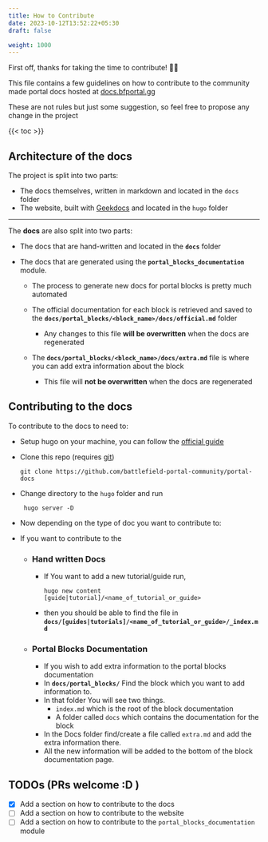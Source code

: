 ```yaml
---
title: How to Contribute
date: 2023-10-12T13:52:22+05:30
draft: false

weight: 1000
---
```


First off, thanks for taking the time to contribute! 🎉🎉

This file contains a few guidelines on how to contribute to the community made portal docs hosted at [docs.bfportal.gg](https://docs.bfportal.gg)

These are not rules but just some suggestion, so feel free to propose any change in the project

{{< toc >}}

## Architecture of the docs

The project is split into two parts:

- The docs themselves, written in markdown and located in the `docs` folder
- The website, built with [Geekdocs](https://geekdocs.de/) and located in the `hugo` folder

---

The **docs** are also split into two parts:

- The docs that are hand-written and located in the **`docs`** folder
- The docs that are generated using the **`portal_blocks_documentation`** module.

  - The process to generate new docs for portal blocks is pretty much automated

  - The official documentation for each block is retrieved and saved to the **`docs/portal_blocks/<block_name>/docs/official.md`** folder

    - Any changes to this file **will be overwritten** when the docs are regenerated

  - The **`docs/portal_blocks/<block_name>/docs/extra.md`** file is where you can add extra information about the block
    - This file will **not be overwritten** when the docs are regenerated

## Contributing to the docs

To contribute to the docs to need to:

- Setup hugo on your machine, you can follow the [official guide](https://gohugo.io/installation/)
- Clone this repo (requires [git](https://git-scm.com/))
  ```shell
  git clone https://github.com/battlefield-portal-community/portal-docs
  ```
- Change directory to the `hugo` folder and run
  ```shell
   hugo server -D
  ```
- Now depending on the type of doc you want to contribute to:
- If you want to contribute to the

  - ### Hand written Docs

    - If You want to add a new tutorial/guide run,
      ```shell
      hugo new content [guide|tutorial]/<name_of_tutorial_or_guide>
      ```
    - then you should be able to find the file in **`docs/[guides|tutorials]/<name_of_tutorial_or_guide>/_index.md`**

  - ### Portal Blocks Documentation
    - If you wish to add extra information to the portal blocks documentation
    - In **`docs/portal_blocks/`** Find the block which you want to add information to.
    - In that folder You will see two things.
      - `index.md` which is the root of the block documentation
      - A folder called `docs` which contains the documentation for the block
    - In the Docs folder find/create a file called `extra.md` and add the extra information there.
    - All the new information will be added to the bottom of the block documentation page.

## TODOs (PRs welcome :D )

- [x] Add a section on how to contribute to the docs
- [ ] Add a section on how to contribute to the website
- [ ] Add a section on how to contribute to the `portal_blocks_documentation` module
